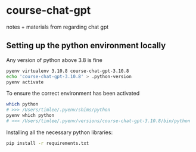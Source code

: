 # course-chat-gpt
notes + materials from regarding chat gpt


## Setting up the python environment locally

Any version of python above 3.8 is fine

```sh
pyenv virtualenv 3.10.8 course-chat-gpt-3.10.8
echo 'course-chat-gpt-3.10.8' > .python-version
pyenv activate
```

To ensure the correct environment has been activated

```sh
which python
# >>> /Users/timlee/.pyenv/shims/python
pyenv which python
# >>> /Users/timlee/.pyenv/versions/course-chat-gpt-3.10.8/bin/python
```

Installing all the necessary python libraries:

```sh
pip install -r requirements.txt
```